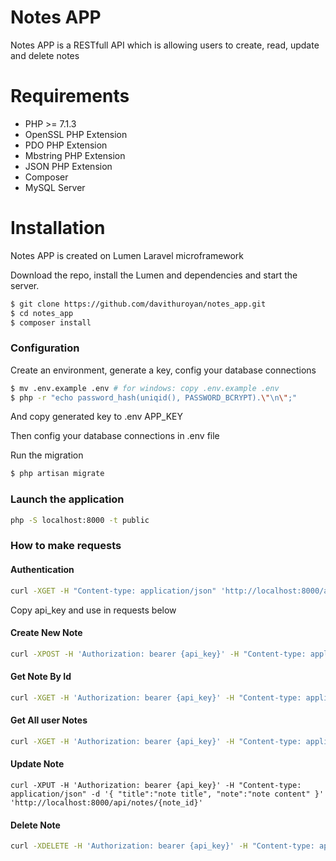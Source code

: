 # Notes APP

Notes APP is a RESTfull API which is allowing users to create, read, update and delete notes

# Requirements

- PHP >= 7.1.3
- OpenSSL PHP Extension
- PDO PHP Extension
- Mbstring PHP Extension  
- JSON PHP Extension
- Composer
- MySQL Server


# Installation

Notes APP is created on Lumen Laravel microframework

Download the repo, install the Lumen and dependencies and start the server.

```sh
$ git clone https://github.com/davithuroyan/notes_app.git
$ cd notes_app
$ composer install
```


### Configuration

Create an environment, generate a key, config your database connections

```sh
$ mv .env.example .env # for windows: copy .env.example .env
$ php -r "echo password_hash(uniqid(), PASSWORD_BCRYPT).\"\n\";"
```
And copy generated key to .env APP_KEY

Then config your database connections in .env file

Run the migration
```sh 
$ php artisan migrate
```

### Launch the application
```sh 
php -S localhost:8000 -t public
```

### How to make requests

#### Authentication
```sh
curl -XGET -H "Content-type: application/json" 'http://localhost:8000/api/login?email=davithuroyan2@gmail.com&password=123456'
```

Copy api_key and use in requests below

#### Create New Note
```sh
curl -XPOST -H 'Authorization: bearer {api_key}' -H "Content-type: application/json" -d '{ "title":"note title", "note":"note content" }' 'http://localhost:8000/api/notes''
```

#### Get Note By Id
```sh
curl -XGET -H 'Authorization: bearer {api_key}' -H "Content-type: application/json" http://localhost:8000/api/notes/{note_id}'
```

#### Get All user Notes
```sh
curl -XGET -H 'Authorization: bearer {api_key}' -H "Content-type: application/json" 'http://localhost:8000/api/notes'
```

#### Update Note
```$sh
curl -XPUT -H 'Authorization: bearer {api_key}' -H "Content-type: application/json" -d '{ "title":"note title", "note":"note content" }' 'http://localhost:8000/api/notes/{note_id}'
```

#### Delete Note
```sh
curl -XDELETE -H 'Authorization: bearer {api_key}' -H "Content-type: application/json" 'http://localhost:8000/api/notes/{note_id}'
```